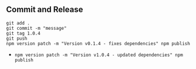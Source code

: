 ## Commit and Release

```
git add .
git commit -m "message"
git tag 1.0.4
git push
npm version patch -m "Version v0.1.4 - fixes dependencies" npm publish

```

* `npm version patch -m "Version v1.0.4 - updated dependencies" npm publish`
